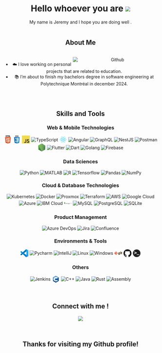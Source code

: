 <div align="center">

<h1> Hello whoever you are <img src = "https://raw.githubusercontent.com/MartinHeinz/MartinHeinz/master/wave.gif" width = 50px> </h1>

<p align='center'></p>

<div size='20px'> My name is Jeremy and I hope you are doing well .</div>

<br />

<h2> About Me </h2>

<br />

<img width="55%" align="right" alt="Github" src="https://raw.githubusercontent.com/onimur/.github/master/.resources/git-header.svg" />

- ☁️ I love working on personal projects that are related to education.
- 📚 I’m about to finish my bachelors degree in software engineering at Polytechnique Montréal in december 2024.

<br />
<br />

<h2> Skills and Tools </h2>

### Web & Mobile Technologies

<img align="center" alt="HTML5" title="HTML5" width="26px" src="https://raw.githubusercontent.com/github/explore/80688e429a7d4ef2fca1e82350fe8e3517d3494d/topics/html/html.png" />
<img align="center" alt="CSS3" title="CSS3" width="26px" src="https://raw.githubusercontent.com/github/explore/80688e429a7d4ef2fca1e82350fe8e3517d3494d/topics/css/css.png" />
<img align="center" alt="JavaScript" title="JavaScript" width="26px" src="https://raw.githubusercontent.com/github/explore/80688e429a7d4ef2fca1e82350fe8e3517d3494d/topics/javascript/javascript.png" />
<img align="center" alt="TypeScript" title="TypeScript" width="26px" src="https://w7.pngwing.com/pngs/74/362/png-transparent-typescript-plain-logo-icon.png" />
<img align="center" alt="React" title="React" width="26px" src="https://raw.githubusercontent.com/github/explore/80688e429a7d4ef2fca1e82350fe8e3517d3494d/topics/react/react.png" />
<img align="center" alt="Angular" title="Angular" width="26px" src="https://cdn.worldvectorlogo.com/logos/angular-icon.svg" />
<img align="center" alt="GraphQL" title="GraphQL" width="26px" src="https://upload.wikimedia.org/wikipedia/commons/thumb/1/17/GraphQL_Logo.svg/2048px-GraphQL_Logo.svg.png" />
<img align="center" alt="NestJS" title="NestJS" width="26px" src="https://static-00.iconduck.com/assets.00/nestjs-icon-2048x2040-3rrvcej8.png" />
<img align="center" alt="Postman" title="Postman" width="26px" src="https://www.svgrepo.com/show/354202/postman-icon.svg" />
<img align="center" alt="Node.js" title="Node.js" width="26px" src="https://raw.githubusercontent.com/github/explore/80688e429a7d4ef2fca1e82350fe8e3517d3494d/topics/nodejs/nodejs.png" />
<img align="center" alt="Flutter" title="Flutter" width="26px" src="https://cdn.iconscout.com/icon/free/png-256/flutter-2038877-1720090.png" />
<img align="center" alt="Dart" title="Dart" width="26px" src="https://upload.wikimedia.org/wikipedia/commons/7/7e/Dart-logo.png" />
<img align="center" alt="Golang" title="Golang" width="26px" src="https://go.dev/blog/go-brand/Go-Logo/PNG/Go-Logo_Blue.png" />
<img align="center" alt="Firebase" title="Firebase" width="26px" src="https://cdn.worldvectorlogo.com/logos/firebase-1.svg" />

### Data Sciences

<img align="center" alt="Python" title="Python" width="26px" src="https://upload.wikimedia.org/wikipedia/commons/thumb/c/c3/Python-logo-notext.svg/640px-Python-logo-notext.svg.png" />
<img align="center" alt="MATLAB" title="MATLAB" width="26px" src="https://upload.wikimedia.org/wikipedia/commons/thumb/2/21/Matlab_Logo.png/800px-Matlab_Logo.png" />
<img align="center" alt="R" title="R" width="26px" src="https://upload.wikimedia.org/wikipedia/commons/thumb/1/1b/R_logo.svg/724px-R_logo.svg.png" />
<img align="center" alt="Tensorflow" title="Tensorflow" width="26px" src="https://upload.wikimedia.org/wikipedia/commons/thumb/2/2d/Tensorflow_logo.svg/800px-Tensorflow_logo.svg.png" />
<img align="center" alt="Pandas" title="Pandas" width="26px" src="https://upload.wikimedia.org/wikipedia/commons/thumb/2/22/Pandas_mark.svg/800px-Pandas_mark.svg.png" />
<img align="center" alt="NumPy" title="NumPy" width="26px" src="https://upload.wikimedia.org/wikipedia/commons/thumb/3/31/NumPy_logo_2020.svg/800px-NumPy_logo_2020.svg.png" />

### Cloud & Database Technologies

<img align="center" alt="Kubernetes" title="Kubernetes" width="26px" src="https://upload.wikimedia.org/wikipedia/commons/thumb/3/39/Kubernetes_logo_without_workmark.svg/1200px-Kubernetes_logo_without_workmark.svg.png" />
<img align="center" alt="Docker" title="Docker" width="26px" src="https://cdn4.iconfinder.com/data/icons/logos-and-brands/512/97_Docker_logo_logos-512.png" />
<img align="center" alt="Proxmox" title="Proxmox" width="26px" src="https://camo.githubusercontent.com/4e9e0bf3fcd09d6557b4eaa8f790ec17599ed6e8eb37a7e78adaa30650c8a6e3/68747470733a2f2f7777772e70726f786d6f782e636f6d2f696d616765732f70726f786d6f782f50726f786d6f785f73796d626f6c5f7374616e646172645f6865782e706e67" />
<img align="center" alt="Terraform" title="Terraform" width="26px" src="https://static-00.iconduck.com/assets.00/terraform-icon-1803x2048-hodrzd3t.png" />
<img align="center" alt="AWS" title="AWS" width="26px" src="https://upload.wikimedia.org/wikipedia/commons/thumb/9/93/Amazon_Web_Services_Logo.svg/1024px-Amazon_Web_Services_Logo.svg.png" />
<img align="center" alt="Google Cloud" title="Google Cloud" width="26px" src="https://static-00.iconduck.com/assets.00/google-cloud-icon-512x412-8rnz6wkz.png" />
<img align="center" alt="Azure" title="Azure" width="26px" src="https://upload.wikimedia.org/wikipedia/commons/thumb/a/a8/Microsoft_Azure_Logo.svg/1200px-Microsoft_Azure_Logo.svg.png" />
<img align="center" alt="IBM Cloud" title="IBM Cloud" width="26px" src="https://i.pinimg.com/originals/b0/b1/8b/b0b18bd010c5851b5f82d0a98bfde369.png" />
<img align="center" alt="MongoDB" title="MongoDB" width="26px" src="https://raw.githubusercontent.com/github/explore/80688e429a7d4ef2fca1e82350fe8e3517d3494d/topics/mongodb/mongodb.png" />
<img align="center" alt="MySQL" title="MySQL" width="26px" src="https://cdn.iconscout.com/icon/free/png-256/mysql-19-1174939.png" />
<img align="center" alt="PostgreSQL" title="PostgreSQL" width="26px" src="https://cdn.iconscout.com/icon/free/png-256/postgresql-226047.png" />
<img align="center" alt="SQLite" title="SQLite" width="26px" src="https://cdn.iconscout.com/icon/free/png-256/sqlite-226044.png" />

### Product Management

<img align="center" alt="Azure DevOps" title="Azure DevOps" width="26px" src="https://www.svgrepo.com/show/448271/azure-devops.svg" />
<img align="center" alt="Jira" title="Jira" width="26px" src="https://encrypted-tbn0.gstatic.com/images?q=tbn:ANd9GcQBhUZww1CKaf6sCJ3xG34e62adbG6Dc3vP5A&s" />
<img align="center" alt="Confluence" title="Confluence" width="26px" src="https://cdn-icons-png.flaticon.com/512/5968/5968793.png" />

### Environments & Tools

<img align="center" alt="VS Code" title="VS Code" width="26px" src="https://raw.githubusercontent.com/github/explore/80688e429a7d4ef2fca1e82350fe8e3517d3494d/topics/visual-studio-code/visual-studio-code.png" />
<img align="center" alt="Pycharm" title="Pycharm" width="26px" src="https://upload.wikimedia.org/wikipedia/commons/thumb/1/1d/PyCharm_Icon.svg/800px-PyCharm_Icon.svg.png" />
<img align="center" alt="IntelliJ" title="IntelliJ" width="26px" src="https://upload.wikimedia.org/wikipedia/commons/thumb/9/9c/IntelliJ_IDEA_Icon.svg/800px-IntelliJ_IDEA_Icon.svg.png" />
<img align="center" alt="Linux" title="Linux" width="26px" src="https://upload.wikimedia.org/wikipedia/commons/thumb/3/35/Tux.svg/1200px-Tux.svg.png" />
<img align="center" alt="Windows" title="Windows" width="26px" src="https://encrypted-tbn0.gstatic.com/images?q=tbn:ANd9GcRcMT0_th5pa47Ly_ZlDDOmoLLScMhSukav0g&s" />
<img align="center" alt="Git" title="Git" width="26px" src="https://raw.githubusercontent.com/github/explore/80688e429a7d4ef2fca1e82350fe8e3517d3494d/topics/git/git.png" />
<img align="center" alt="GitHub" title="GitHub" width="26px" src="https://raw.githubusercontent.com/github/explore/78df643247d429f6cc873026c0622819ad797942/topics/github/github.png" />
<img align="center" alt="Terminal" title="Terminal" width="26px" src="https://raw.githubusercontent.com/github/explore/80688e429a7d4ef2fca1e82350fe8e3517d3494d/topics/terminal/terminal.png" />

### Others

<img align="center" alt="Jenkins" title="Jenkins" width="26px" src="https://upload.wikimedia.org/wikipedia/commons/thumb/e/e9/Jenkins_logo.svg/1200px-Jenkins_logo.svg.png" />
<img align="center" alt="C" title="C" width="26px" src="https://raw.githubusercontent.com/github/explore/80688e429a7d4ef2fca1e82350fe8e3517d3494d/topics/c/c.png" />
<img align="center" alt="C++" title="C++" width="26px" src="https://upload.wikimedia.org/wikipedia/commons/thumb/1/18/ISO_C%2B%2B_Logo.svg/640px-ISO_C%2B%2B_Logo.svg.png" />
<img align="center" alt="Java" title="Java" width="26px" src="https://static-00.iconduck.com/assets.00/java-icon-1511x2048-6ikx8301.png" />
<img align="center" alt="Rust" title="Rust" width="26px" src="https://rustacean.net/assets/rustacean-flat-happy.png" />
<img align="center" alt="Assembly" title="Assembly" width="26px" src="https://static-00.iconduck.com/assets.00/assembly-icon-1024x1024-lc5e1bk1.png" />

<br />
<br />
<br />

<h2> Connect with me ! </h2>
<a href = 'https://www.linkedin.com/in/jeremy-rouillard/'> <img width = '32px' align= 'center' src="https://raw.githubusercontent.com/rahulbanerjee26/githubAboutMeGenerator/main/icons/linked-in-alt.svg"/></a>

<br />
<br />
<br />

<H2> Thanks for visiting my Github profile!</H2>

<br />
